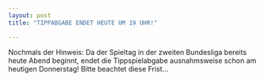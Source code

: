 ```yaml
---
layout: post
title: "TIPPABGABE ENDET HEUTE UM 19 UHR!"

---
```


Nochmals der Hinweis: Da der Spieltag in der zweiten Bundesliga bereits heute Abend beginnt, endet die Tippspielabgabe ausnahmsweise schon am heutigen Donnerstag! Bitte beachtet diese Frist...


